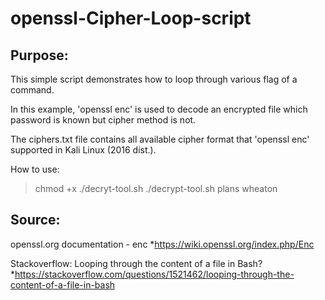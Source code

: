 # openssl-Cipher-Loop-script
## Purpose:
This simple script demonstrates how to loop through various flag of a command.

In this example, 'openssl enc' is used to decode an encrypted file which password is known but cipher method is not.

The ciphers.txt file contains all available cipher format that 'openssl enc' supported in Kali Linux (2016 dist.).

How to use:

>chmod +x ./decryt-tool.sh
>./decrypt-tool.sh plans wheaton

## Source:
openssl.org documentation - enc
*https://wiki.openssl.org/index.php/Enc

Stackoverflow: Looping through the content of a file in Bash?
*https://stackoverflow.com/questions/1521462/looping-through-the-content-of-a-file-in-bash
